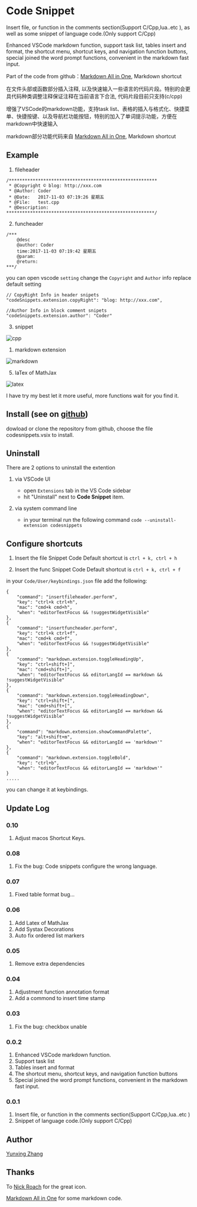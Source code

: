 # Code Snippet
Insert file, or function in the comments section(Support C/Cpp,lua..etc ), as well as some snippet of language code.(Only support C/Cpp)

Enhanced VSCode markdown function, support task list, tables insert and format, the shortcut menu, shortcut keys, and navigation function buttons, special joined the word prompt functions, convenient in the markdown fast input.

Part of the code from github：[Markdown All in One](https://github.com/neilsustc/vscode-markdown), Markdown shortcut

在文件头部或函数部分插入注释, 以及快速输入一些语言的代码片段。特别的会更具代码种类调整注释保证注释在当前语言下合法, 代码片段目前只支持(c/cpp)

增强了VSCode的markdown功能，支持task list、表格的插入与格式化、快捷菜单、快捷按键、以及导航栏功能按钮，特别的加入了单词提示功能，方便在markdown中快速输入

markdown部分功能代码来自  [Markdown All in One](https://github.com/neilsustc/vscode-markdown), Markdown shortcut

## Example

1. fileheader
```
/********************************************************
 * @Copyright © blog: http://xxx.com
 * @Author: Coder
 * @Date:   2017-11-03 07:19:26 星期五
 * @File:   test.cpp
 * @Description:
********************************************************/
```

2. funcheader
```
/***
    @desc
    @author: Coder
    time:2017-11-03 07:19:42 星期五
    @param:
    @return:
***/
```

you can open vscode `setting` change the `Copyright` and `Author` info replace default setting

```
// CopyRight Info in header snipets
"codeSnippets.extension.copyRight": "blog: http://xxx.com",

//Author Info in block comment snipets
"codeSnippets.extension.author": "Coder"
```

3. snippet

![cpp](./res/img/cppSnippet.png)

1. markdown extension

![markdown](./res/img/markdown.gif)

5. laTex of MathJax

![latex](./res/img/latex.png)

I have try my best let it more useful, more functions wait for you find it.


## Install (see on [github](https://github.com/zhangyxXyz/Code-Snippet))

dowload or clone the repository from github, choose the file codesnippets.vsix to install.

## Uninstall
There are 2 options to uninstall the extention
1. via VSCode UI
    * open `Extensions` tab in the VS Code sidebar
    * hit "Uninstall" next to **Code Snippet** item.

2. via system command line
    * in your terminal run the following command
        `code --uninstall-extension codesnippets`

## Configure shortcuts
1. Insert the file Snippet Code Default shortcut is `ctrl + k, ctrl + h`

2. Insert the func Snippet Code Default shortcut is `ctrl + k, ctrl + f`

in your `Code/User/keybindings.json` file add the following:
```
{
    "command": "insertfileheader.perform",
    "key": "ctrl+k ctrl+h",
    "mac": "cmd+k cmd+h",
    "when": "editorTextFocus && !suggestWidgetVisible"
},
{
    "command": "insertfuncheader.perform",
    "key": "ctrl+k ctrl+f",
    "mac": "cmd+k cmd+f",
    "when": "editorTextFocus && !suggestWidgetVisible"
},
{
    "command": "markdown.extension.toggleHeadingUp",
    "key": "ctrl+shift+]",
    "mac": "cmd+shift+]",
    "when": "editorTextFocus && editorLangId == markdown && !suggestWidgetVisible"
},
{
    "command": "markdown.extension.toggleHeadingDown",
    "key": "ctrl+shift+[",
    "mac": "cmd+shift+[",
    "when": "editorTextFocus && editorLangId == markdown && !suggestWidgetVisible"
},
{
    "command": "markdown.extension.showCommandPalette",
    "key": "alt+shift+m",
    "when": "editorTextFocus && editorLangId == 'markdown'"
},
{
    "command": "markdown.extension.toggleBold",
    "key": "ctrl+b",
    "when": "editorTextFocus && editorLangId == 'markdown'"
}
.....
```

you can change it at keybindings.

## Update Log

### 0.10
1. Adjust macos Shortcut Keys.

### 0.08
1. Fix the bug: Code snippets configure the wrong language.

### 0.07
1. Fixed table format bug...

### 0.06
1. Add Latex of MathJax
2. Add Systax Decorations
3. Auto fix ordered list markers

### 0.05
1. Remove extra dependencies

### 0.04
1. Adjustment function annotation format
2. Add a commond to insert time stamp

### 0.03
1. Fix the bug: checkbox unable

### 0.0.2

1. Enhanced VSCode markdown function.
2. Support task list
3. Tables insert and format
4. The shortcut menu, shortcut keys, and navigation function buttons
5. Special joined the word prompt functions, convenient in the markdown fast input.

### 0.0.1

1. Insert file, or function in the comments section(Support C/Cpp,lua..etc )
2. Snippet of language code.(Only support C/Cpp)


## Author
[Yunxing Zhang](http://www.onlyzyx.com/)

## Thanks
To [Nick Roach](https://www.elegantthemes.com/) for the great icon.

[Markdown All in One](https://github.com/neilsustc/vscode-markdown) for some markdown code.